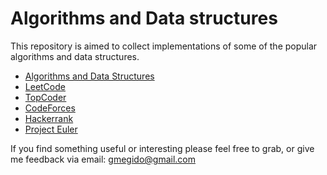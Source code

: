 # Algorithms and Data structures

This repository is aimed to collect implementations of some of the popular algorithms and data structures.

- [Algorithms and Data Structures](./algorithms)
- [LeetCode](./leetcode)
- [TopCoder](./TopCoder)
- [CodeForces](./codeforces)
- [Hackerrank](./Hackerrank)
- [Project Euler](./ProjectEuler)


If you find something useful or interesting please feel free to grab, or give me feedback via email: gmegido@gmail.com
